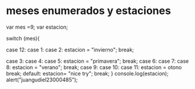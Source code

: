 # meses enumerados y estaciones

var mes =9;
var estacion;

switch (mes){

  case 12:
  case 1:
  case 2:
    estacion = "invierno";
    break;
    
  case 3:
  case 4:
  case 5:
    estacion = "primavera";
    break;
  case 6:
  case 7:
  case 8:
    estacion = "verano";
    break;
  case 9:
  case 10:
  case 11:
    estacion = otono
    break;
  default:
    estacion= "nice try";
    break;
}
console.log(estacion);
alert("juangudiel23000485");

